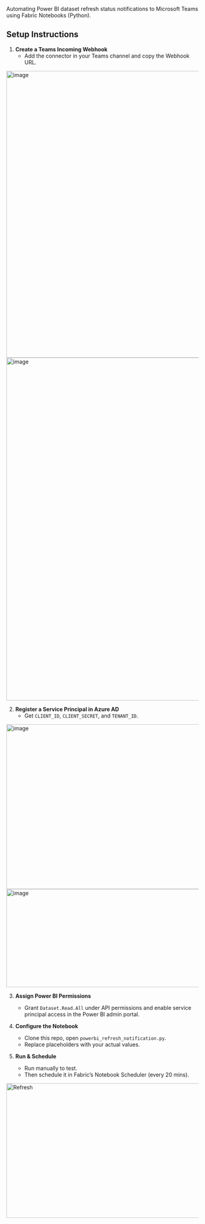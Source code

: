 Automating Power BI dataset refresh status notifications to Microsoft Teams using Fabric Notebooks (Python).
## Setup Instructions

1. **Create a Teams Incoming Webhook**
   - Add the connector in your Teams channel and copy the Webhook URL.
<img width="754" height="750" alt="image" src="https://github.com/user-attachments/assets/022594c7-7eb0-4451-98de-b9bb2a4f402b" />
<img width="996" height="897" alt="image" src="https://github.com/user-attachments/assets/92b40883-ba44-4af9-8dbb-28b09f0bd091" />

2. **Register a Service Principal in Azure AD**
   - Get `CLIENT_ID`, `CLIENT_SECRET`, and `TENANT_ID`.
<img width="2000" height="431" alt="image" src="https://github.com/user-attachments/assets/bcef0b82-38cb-47de-bdfa-f880f4aabf21" />
<img width="2022" height="257" alt="image" src="https://github.com/user-attachments/assets/173f40c5-5699-4cb7-a15a-5d578f08d519" />

3. **Assign Power BI Permissions**
   - Grant `Dataset.Read.All` under API permissions and enable service principal access in the Power BI admin portal.

4. **Configure the Notebook**
   - Clone this repo, open `powerbi_refresh_notification.py`.
   - Replace placeholders with your actual values.

5. **Run & Schedule**
   - Run manually to test.
   - Then schedule it in Fabric’s Notebook Scheduler (every 20 mins).

<img width="1144" height="352" alt="Refresh" src="https://github.com/user-attachments/assets/6d1c18a1-ffd3-4260-b4eb-12c38c3a25e4" />

